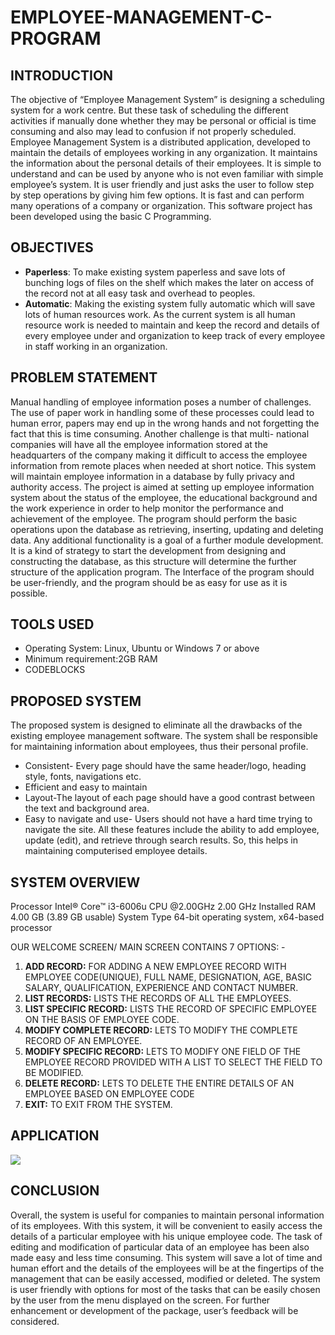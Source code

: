 # EMPLOYEE-MANAGEMENT-C-PROGRAM

## INTRODUCTION

The objective of “Employee Management System” is designing a scheduling system for a work centre. But these task of scheduling the different activities if manually done whether they may be personal or official is time consuming and also may lead to confusion if not properly scheduled. Employee Management System is a distributed application, developed to maintain the details of employees working in any organization. It maintains the information about the personal details of their employees. It is simple to understand and can be used by anyone who is not even familiar with simple employee’s system. It is user friendly and just asks the user to follow step by step operations by giving him few options. It is fast and can perform many operations of a company or organization. This software project has been developed using the basic C Programming.



## OBJECTIVES

- **Paperless**: To make existing system paperless and save lots of bunching logs of files on the shelf which makes the later on access of the record not at all easy task and overhead to peoples.
-  **Automatic**: Making the existing system fully automatic which will save lots of human resources work. As the current system is all human resource work is needed to maintain and keep the record and details of every employee under and organization to keep track of every employee in staff working in an organization.

## PROBLEM STATEMENT

Manual handling of employee information poses a number of challenges. The use of paper work in handling some of these processes could lead to human error, papers may end up in the wrong hands and not forgetting the fact that this is time consuming. Another challenge is that multi- national companies will have all the employee information stored at the headquarters of the company making it difficult to access the employee information from remote places when needed at short notice. This system will maintain employee information in a database by fully privacy and authority access. The project is aimed at setting up employee information system about the status of the employee, the educational background and the work experience in order to help monitor the performance and achievement of the employee. The program should perform the basic operations upon the database as retrieving, inserting, updating and deleting data. Any additional functionality is a goal of a further module development. It is a kind of strategy to start the development from designing and constructing the database, as this structure will determine the further structure of the application program. The Interface of the program should be user-friendly, and the program should be as easy for use as it is possible.

## TOOLS USED
- Operating System: Linux, Ubuntu or Windows 7 or above
- Minimum requirement:2GB RAM
- CODEBLOCKS

## PROPOSED SYSTEM

The proposed system is designed to eliminate all the drawbacks of the existing employee management software. The system shall be responsible for maintaining information about employees, thus their personal profile.
- Consistent- Every page should have the same header/logo, heading style, fonts, navigations etc.
- Efficient and easy to maintain
- Layout-The layout of each page should have a good contrast between the text and background area.
- Easy to navigate and use- Users should not have a hard time trying to navigate the site.
All these features include the ability to add employee, update (edit), and retrieve through search results. So, this helps in maintaining computerised employee details.



## SYSTEM OVERVIEW

Processor	Intel® Core™ i3-6006u CPU @2.00GHz 2.00 GHz 
Installed RAM	4.00 GB (3.89 GB usable)
System Type	64-bit operating system, x64-based processor

OUR	WELCOME	SCREEN/	MAIN	SCREEN	CONTAINS	7 OPTIONS: -

1. **ADD RECORD:** FOR ADDING A NEW EMPLOYEE RECORD WITH EMPLOYEE CODE(UNIQUE), FULL NAME, DESIGNATION, AGE, BASIC SALARY, QUALIFICATION, EXPERIENCE AND CONTACT NUMBER.
2. **LIST RECORDS:** LISTS THE RECORDS OF ALL THE EMPLOYEES.
3. **LIST SPECIFIC RECORD:** LISTS THE RECORD OF SPECIFIC EMPLOYEE ON THE BASIS OF EMPLOYEE CODE.
4. **MODIFY COMPLETE RECORD:** LETS TO MODIFY THE COMPLETE RECORD OF AN EMPLOYEE.
5. **MODIFY SPECIFIC RECORD:** LETS TO MODIFY ONE FIELD OF THE EMPLOYEE RECORD PROVIDED WITH A LIST TO SELECT THE FIELD TO BE MODIFIED.
6. **DELETE RECORD:** LETS TO DELETE THE ENTIRE DETAILS OF AN EMPLOYEE BASED ON EMPLOYEE CODE
7. **EXIT:** TO EXIT FROM THE SYSTEM.

## APPLICATION
![](Aspose.Words.10e8dbbf-bb89-45cc-b004-292b3d4b45a5.001.png)

## CONCLUSION
Overall, the system is useful for companies to maintain personal information of its employees. With this system, it will be convenient to easily access the details of a particular employee with his unique employee code. The task of editing and modification of particular data of an employee has been also made easy and less time consuming. This system will save a lot of time and human effort and the details of the employees will be at the fingertips of the management that can be easily accessed, modified or deleted. The system is user friendly with options for most of the tasks that can be easily chosen by the user from the menu displayed on the screen. For further enhancement or development of the package, user’s feedback will be considered.
